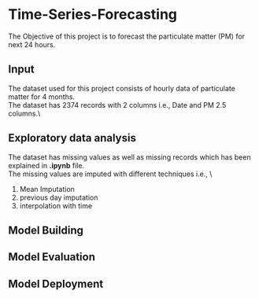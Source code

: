 # Time-Series-Forecasting
The Objective of this project is to forecast the particulate matter (PM) for next 24 hours.
## Input
The dataset used for this project consists of hourly data of particulate matter for 4 months.\
The dataset has 2374 records with 2 columns i.e., Date and PM 2.5 columns.\
## Exploratory data analysis
The dataset has missing values as well as missing records which has been explained in **.ipynb** file.\
The missing values are imputed with different techniques i.e., \
1) Mean Imputation
2) previous day imputation
3) interpolation with time
## Model Building
## Model Evaluation
## Model Deployment
